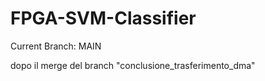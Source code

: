 # FPGA-SVM-Classifier
Current Branch:
MAIN
 
 dopo il merge del branch "conclusione_trasferimento_dma"
